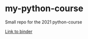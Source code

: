 # my-python-course
Small repo for the 2021 python-course

[Link to binder](https://mybinder.org/v2/gh/LeonieMei/my-python-course/HEAD)
